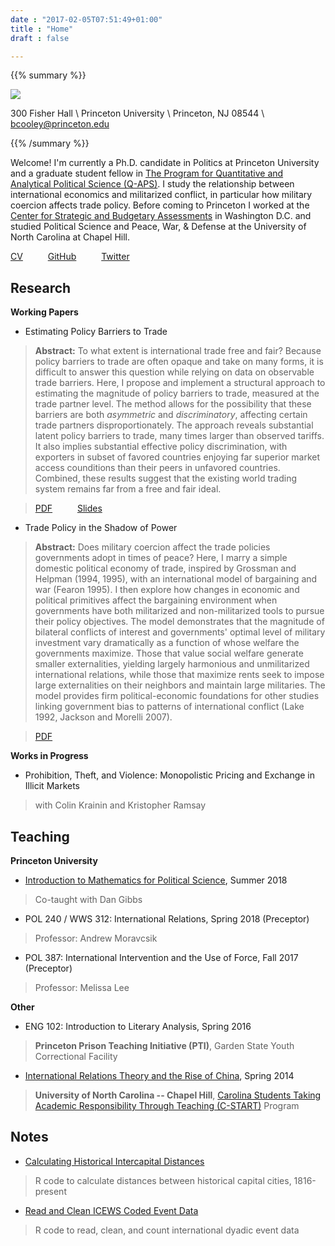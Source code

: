 ```yaml
---
date : "2017-02-05T07:51:49+01:00"
title : "Home"
draft : false

---
```


{{% summary %}}

<img class="prof-pic" src="img/bc.jpg">

300 Fisher Hall \\
Princeton University \\
Princeton, NJ 08544 \\
[bcooley@princeton.edu](mailto:bcooley@princeton.edu)

{{% /summary %}}

Welcome! I'm currently a Ph.D. candidate in Politics at Princeton University and a graduate student fellow in [The Program for Quantitative and Analytical Political Science (Q-APS)](https://q-aps.princeton.edu/). I study the relationship between international economics and militarized conflict, in particular how military coercion affects trade policy. Before coming to Princeton I worked at the [Center for Strategic and Budgetary Assessments](http://csbaonline.org/) in Washington D.C. and studied Political Science and Peace, War, & Defense at the University of North Carolina at Chapel Hill.

[CV](docs/Cooley_cv.pdf) &emsp; &emsp; [GitHub](https://github.com/brendancooley) &emsp; &emsp; [Twitter](https://twitter.com/brendanmcooley)

## Research

**Working Papers**

- Estimating Policy Barriers to Trade

> **Abstract:** To what extent is international trade free and fair? Because policy barriers to trade are often opaque and take on many forms, it is difficult to answer this question while relying on data on observable trade barriers. Here, I propose and implement a structural approach to estimating the magnitude of policy barriers to trade, measured at the trade partner level. The method allows for the possibility that these barriers are both *asymmetric* and *discriminatory*, affecting certain trade partners disproportionately. The approach reveals substantial latent policy barriers to trade, many times larger than observed tariffs. It also implies substantial effective policy discrimination, with exporters in subset of favored countries enjoying far superior market access counditions than their peers in unfavored countries. Combined, these results suggest that the existing world trading system remains far from a free and fair ideal.

> [PDF](https://cdn.jsdelivr.net/gh/brendancooley/epbt@latest/epbt.pdf) &emsp; &emsp; [Slides](https://cdn.jsdelivr.net/gh/brendancooley/epbt@latest/epbt_handout.pdf)

- Trade Policy in the Shadow of Power

> **Abstract:** Does military coercion affect the trade policies governments adopt in times of peace? Here, I marry a simple domestic political economy of trade, inspired by Grossman and Helpman (1994, 1995), with an international model of bargaining and war (Fearon 1995). I then explore how changes in economic and political primitives affect the bargaining environment when governments have both militarized and non-militarized tools to pursue their policy objectives. The model demonstrates that the magnitude of bilateral conflicts of interest and governments' optimal level of military investment vary dramatically as a function of whose welfare the governments maximize. Those that value social welfare generate smaller externalities, yielding largely harmonious and unmilitarized international relations, while those that maximize rents seek to impose large externalities on their neighbors and maintain large militaries. The model provides firm political-economic foundations for other studies linking government bias to patterns of international conflict (Lake 1992, Jackson and Morelli 2007).

> [PDF](https://cdn.jsdelivr.net/gh/brendancooley/twhw@latest/twhw.pdf)

**Works in Progress**

- Prohibition, Theft, and Violence: Monopolistic Pricing and Exchange in Illicit Markets

> with Colin Krainin and Kristopher Ramsay

## Teaching

**Princeton University**

- [Introduction to Mathematics for Political Science](http://brendancooley.com/imps2018/), Summer 2018

> Co-taught with Dan Gibbs

- POL 240 / WWS 312: International Relations, Spring 2018 (Preceptor)

> Professor: Andrew Moravcsik

- POL 387: International Intervention and the Use of Force, Fall 2017 (Preceptor)

> Professor: Melissa Lee

**Other**

- ENG 102: Introduction to Literary Analysis, Spring 2016

> **Princeton Prison Teaching Initiative (PTI)**, Garden State Youth Correctional Facility

- [International Relations Theory and the Rise of China](docs/SPCL400.303.pdf), Spring 2014

> **University of North Carolina -- Chapel Hill**, [Carolina Students Taking Academic Responsibility Through Teaching (C-START)](http://honorscarolina.unc.edu/academics/c-start/) Program

## Notes

- [Calculating Historical Intercapital Distances](/notes/dists)

> R code to calculate distances between historical capital cities, 1816-present

- [Read and Clean ICEWS Coded Event Data](/notes/icews)

> R code to read, clean, and count international dyadic event data